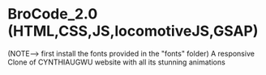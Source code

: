 # BroCode_2.0 (HTML,CSS,JS,locomotiveJS,GSAP) 
(NOTE--> first install the fonts provided in the "fonts" folder)
A responsive Clone of CYNTHIAUGWU website with all its stunning animations 
